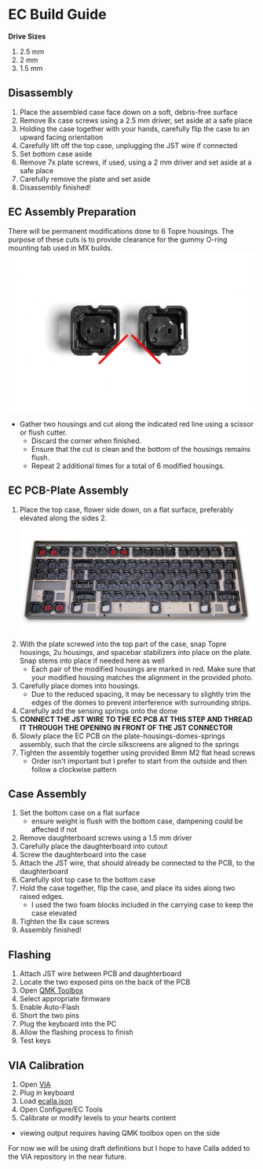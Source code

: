
# EC Build Guide
**Drive Sizes**
1. 2.5 mm
2. 2 mm
3. 1.5 mm
## Disassembly
1. Place the assembled case face down on a soft, debris-free surface
2. Remove 8x case screws using a 2.5 mm driver, set aside at a safe place
3. Holding the case together with your hands, carefully flip the case to an upward facing orientation
4. Carefully lift off the top case, unplugging the JST wire if connected
5. Set bottom case aside
6. Remove 7x plate screws, if used, using a 2 mm driver and set aside at a safe  place
7. Carefully remove the plate and set aside
8. Disassembly finished!
## EC Assembly Preparation
There will be permanent modifications done to 6 Topre housings. The purpose of these cuts is to provide clearance for the gummy O-ring mounting tab used in MX builds.
![topcase-plate-housings assembly](../../misc/images/EC1.png)
-   Gather two housings and cut along the indicated red line using a scissor or flush cutter.
    -   Discard the corner when finished.
    -   Ensure that the cut is clean and the bottom of the housings remains flush.
    -   Repeat 2 additional times for a total of 6 modified housings.
## EC PCB-Plate Assembly
1. Place the top case, flower side down, on a flat surface, preferably elevated along the sides
2.![topcase-plate-housings assembly](../../misc/images/EC2.png)
3. With the plate screwed into the top part of the case,  snap Topre housings, 2u housings, and spacebar stabilizers into place on the plate. Snap stems into place if needed here as well
    -   Each pair of the modified housings are marked in red. Make sure that your modified housing matches the alignment in the provided photo.
4. Carefully place domes into housings.
    -   Due to the reduced spacing, it may be necessary to slightly trim the edges of the domes to prevent interference with surrounding strips.
5. Carefully add the sensing springs onto the dome
6. **CONNECT THE JST WIRE TO THE EC PCB AT THIS STEP AND THREAD IT THROUGH THE OPENING IN FRONT OF THE JST CONNECTOR**
7. Slowly place the EC PCB on the plate-housings-domes-springs assembly, such that the circle silkscreens are aligned to the springs
8. Tighten the assembly together using provided 8mm M2 flat head screws
	- Order isn't important but I prefer to start from the outside and then follow a clockwise pattern
## Case Assembly
1. Set the bottom case on a flat surface
	- ensure weight is flush with the bottom case, dampening could be affected if not
2. Remove daughterboard screws using a 1.5 mm driver
3. Carefully place the daughterboard into cutout
4. Screw the daughterboard into the case 
5. Attach the JST wire, that should already be connected to the PCB, to the daughterboard
9. Carefully slot top case to the bottom case
10. Hold the case together, flip the case, and place its sides along two raised edges. 
	- I used the two foam blocks included in the carrying case to keep the case elevated
11. Tighten the 8x case screws
12. Assembly finished!
## Flashing
1. Attach JST wire between PCB and daughterboard
3. Locate the two exposed pins on the back of the PCB
4. Open [QMK Toolbox](https://www.google.com/search?q=qmk+toolbox&rlz=1C1CHBF_enUS1049US1049&oq=qmk+toolbox&gs_lcrp=EgZjaHJvbWUyBggAEEUYOdIBCDE2MzNqMGo3qAIAsAIA&sourceid=chrome&ie=UTF-8)
5. Select appropriate firmware
6. Enable Auto-Flash
7. Short the two pins
8. Plug the keyboard into the PC
9. Allow the flashing process to finish
10. Test keys
## VIA Calibration
1. Open [VIA](https://www.caniusevia.com/)
2. Plug in keyboard
3. Load [ecalla.json](firmware/ec_via_definition/ecalla.json)
4. Open Configure/EC Tools
5. Calibrate or modify levels to your hearts content
- viewing output requires having QMK toolbox open on the side



For now we will be using draft definitions but I hope to have Calla added to the VIA repository in the near future.
